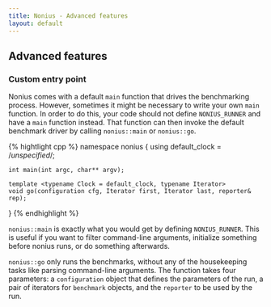 ```yaml
---
title: Nonius - Advanced features
layout: default
---
```


## Advanced features

### Custom entry point

Nonius comes with a default `main` function that drives the benchmarking process. However, sometimes it might be necessary
to write your own `main` function. In order to do this, your code should not define `NONIUS_RUNNER` and have a `main`
function instead. That function can then invoke the default benchmark driver by calling `nonius::main` or `nonius::go`.

{% hightlight cpp %}
namespace nonius {
    using default_clock = /*unspecified*/;

    int main(int argc, char** argv);

    template <typename Clock = default_clock, typename Iterator>
    void go(configuration cfg, Iterator first, Iterator last, reporter& rep);
}
{% endhighlight %}

`nonius::main` is exactly what you would get by defining `NONIUS_RUNNER`. This is useful if you want to filter
command-line arguments, initialize something before nonius runs, or do something afterwards.

`nonius::go` only runs the benchmarks, without any of the housekeeping tasks like parsing command-line arguments. The
function takes four parameters: a `configuration` object that defines the parameters of the run, a pair of iterators for
`benchmark` objects, and the `reporter` to be used by the run.

